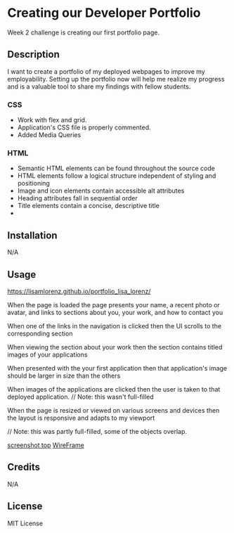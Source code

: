 # Creating our Developer Portfolio
Week 2 challenge is creating our first portfolio page.

## Description

I want to create a portfolio of my deployed webpages to improve my employability. Setting up the portfolio now will help me realize my progress and is a valuable tool to share my findings with fellow students.


### CSS
- Work with flex and grid.
- Application's CSS file is properly commented.
- Added Media Queries 

### HTML

- Semantic HTML elements can be found throughout the source code
- HTML elements follow a logical structure independent of styling and positioning
- Image and icon elements contain accessible alt attributes
- Heading attributes fall in sequential order
- Title elements contain a concise, descriptive title
- 

## Installation

N/A

## Usage

https://lisamlorenz.github.io/portfolio_lisa_lorenz/

When the page is loaded the page presents your name, a recent photo or avatar, and links to sections about you, your work, and how to contact you

When one of the links in the navigation is clicked then the UI scrolls to the corresponding section

When viewing the section about your work then the section contains titled images of your applications

When presented with the your first application then that application's image should be larger in size than the others

When images of the applications are clicked then the user is taken to that deployed application.
// Note: this wasn't full-filled

When the page is resized or viewed on various screens and devices then the layout is responsive and adapts to my viewport

// Note: this was partly full-filled, some of the objects overlap.

[screenshot top](images/Screenshot_Deployed_Site.png)
[WireFrame](images/WireFrame_Portfolio.png)


## Credits

N/A

## License

MIT License

